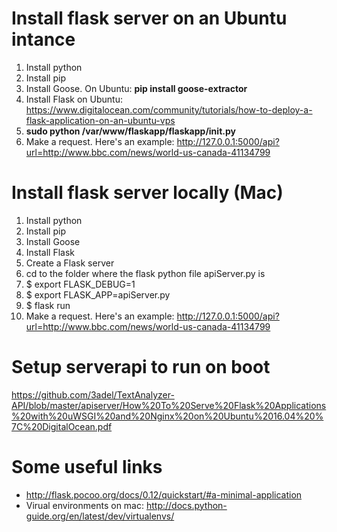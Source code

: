 # Install flask server on an Ubuntu intance

1. Install python 
1. Install pip
1. Install Goose. On Ubuntu: **pip install goose-extractor**
1. Install Flask on Ubuntu: https://www.digitalocean.com/community/tutorials/how-to-deploy-a-flask-application-on-an-ubuntu-vps
1. **sudo python /var/www/flaskapp/flaskapp/__init__.py**
1. Make a request. Here's an example: http://127.0.0.1:5000/api?url=http://www.bbc.com/news/world-us-canada-41134799



# Install flask server locally (Mac)
1. Install python
1. Install pip
1. Install Goose
1. Install Flask
1. Create a Flask server
1. cd to the folder where the flask python file apiServer.py is
1. $ export FLASK_DEBUG=1
1. $ export FLASK_APP=apiServer.py
1. $ flask run
1. Make a request. Here's an example: http://127.0.0.1:5000/api?url=http://www.bbc.com/news/world-us-canada-41134799


# Setup serverapi to run on boot
https://github.com/3adel/TextAnalyzer-API/blob/master/apiserver/How%20To%20Serve%20Flask%20Applications%20with%20uWSGI%20and%20Nginx%20on%20Ubuntu%2016.04%20%7C%20DigitalOcean.pdf

# Some useful links
* http://flask.pocoo.org/docs/0.12/quickstart/#a-minimal-application
* Virual environments on mac: http://docs.python-guide.org/en/latest/dev/virtualenvs/

